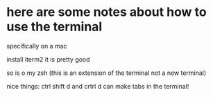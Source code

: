 
# here are some notes about how to use the terminal 
specifically on a mac

install iterm2
it is pretty good

so is o my zsh (this is an extension of the terminal not a new terminal)

nice things:
ctrl shift d and crtrl d can make tabs in the terminal!
